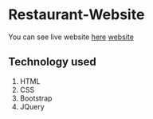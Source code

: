 # Restaurant-Website
You can see live website [here](https://sunnyio.github.io/Restaurant-Website/)
[website](./website.png)
## Technology used
1. HTML
2. CSS
3. Bootstrap
4. JQuery
